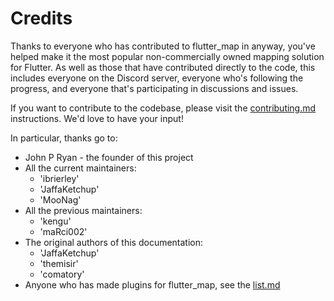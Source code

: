 # Credits

Thanks to everyone who has contributed to flutter\_map in anyway, you've helped make it the most popular non-commercially owned mapping solution for Flutter. As well as those that have contributed directly to the code, this includes everyone on the Discord server, everyone who's following the progress, and everyone that's participating in discussions and issues.

If you want to contribute to the codebase, please visit the [contributing.md](contributing.md "mention") instructions. We'd love to have your input!

In particular, thanks go to:

* John P Ryan - the founder of this project
* All the current maintainers:
  * 'ibrierley'
  * 'JaffaKetchup'
  * 'MooNag'
* All the previous maintainers:
  * 'kengu'
  * 'maRci002'
* The original authors of this documentation:
  * 'JaffaKetchup'
  * 'themisir'
  * 'comatory'
* Anyone who has made plugins for flutter\_map, see the [list.md](plugins/list.md "mention")
